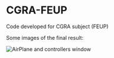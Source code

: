 # CGRA-FEUP

Code developed for CGRA subject (FEUP)

Some images of the final result:

![AirPlane and controllers window](https://raw.githubusercontent.com/pedrofraga05/CGRA-FEUP/master/Projecto/prints/CGFImage-tp6-T6g06-3.2.png)
